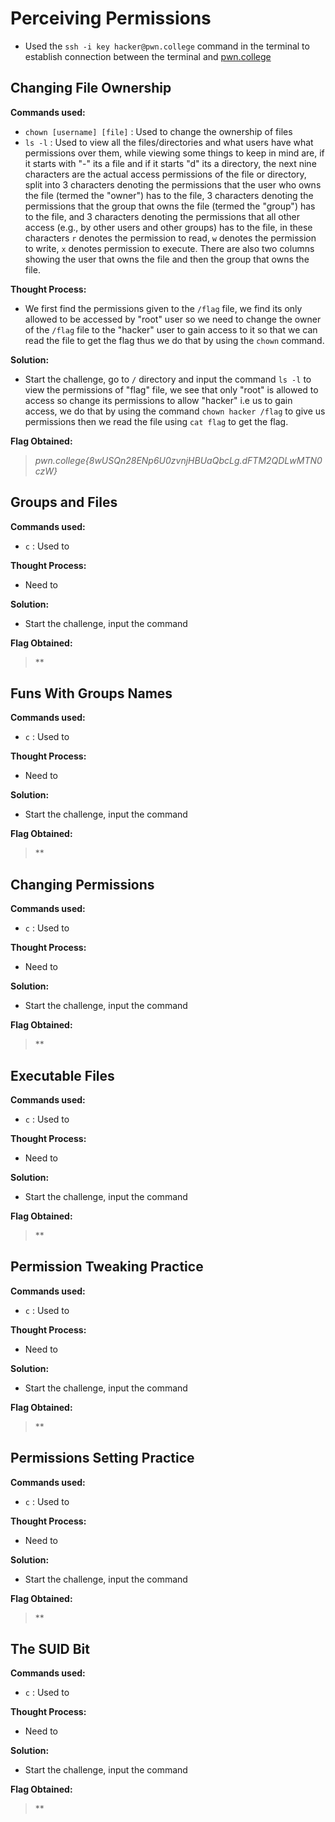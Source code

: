 # Perceiving Permissions
- Used the `ssh -i key hacker@pwn.college` command in the terminal to establish connection between the terminal and [pwn.college](https://pwn.college/)

## Changing File Ownership
**Commands used:**
- `chown [username] [file]`  : Used to change the ownership of files
- `ls -l`  : Used to view all the files/directories and what users have what permissions over them, while viewing some things to keep in mind are, if it starts with "-" its a file and if it starts "d" its a directory, the next nine characters are the actual access permissions of the file or directory, split into 3 characters denoting the permissions that the user who owns the file (termed the "owner") has to the file, 3 characters denoting the permissions that the group that owns the file (termed the "group") has to the file, and 3 characters denoting the permissions that all other access (e.g., by other users and other groups) has to the file, in these characters `r` denotes the permission to read, `w` denotes the permission to write, `x` denotes permission to execute. There are also two columns showing the user that owns the file and then the group that owns the file.

**Thought Process:**
- We first find the permissions given to the `/flag` file, we find its only allowed to be accessed by "root" user so we need to change the owner of the `/flag` file to the "hacker" user to gain access to it so that we can read the file to get the flag thus we do that by using the `chown` command.

**Solution:**
- Start the challenge, go to `/` directory and input the command `ls -l` to view the permissions of "flag" file, we see that only "root" is allowed to access so change its permissions to allow "hacker" i.e us to gain access, we do that by using the command `chown hacker /flag` to give us permissions then we read the file using `cat flag` to get the flag.

**Flag Obtained:**
> *pwn.college{8wUSQn28ENp6U0zvnjHBUaQbcLg.dFTM2QDLwMTN0czW}*

## Groups and Files
**Commands used:**
- `c`  : Used to 

**Thought Process:**
- Need to 

**Solution:**
- Start the challenge, input the command

**Flag Obtained:**
> **

## Funs With Groups Names
**Commands used:**
- `c`  : Used to 

**Thought Process:**
- Need to 

**Solution:**
- Start the challenge, input the command

**Flag Obtained:**
> **

## Changing Permissions
**Commands used:**
- `c`  : Used to 

**Thought Process:**
- Need to 

**Solution:**
- Start the challenge, input the command

**Flag Obtained:**
> **

## Executable Files
**Commands used:**
- `c`  : Used to 

**Thought Process:**
- Need to 

**Solution:**
- Start the challenge, input the command

**Flag Obtained:**
> **

## Permission Tweaking Practice
**Commands used:**
- `c`  : Used to 

**Thought Process:**
- Need to 

**Solution:**
- Start the challenge, input the command

**Flag Obtained:**
> **

## Permissions Setting Practice
**Commands used:**
- `c`  : Used to 

**Thought Process:**
- Need to 

**Solution:**
- Start the challenge, input the command

**Flag Obtained:**
> **

## The SUID Bit
**Commands used:**
- `c`  : Used to 

**Thought Process:**
- Need to 

**Solution:**
- Start the challenge, input the command

**Flag Obtained:**
> **
